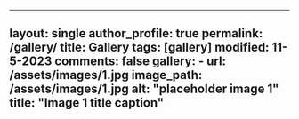 ---

layout: single
author_profile: true
permalink: /gallery/
title: Gallery
tags: [gallery]
modified: 11-5-2023
comments: false
gallery:
    - url: /assets/images/1.jpg
    image_path: /assets/images/1.jpg
    alt: "placeholder image 1"
    title: "Image 1 title caption"
---
